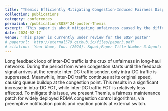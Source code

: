 ```yaml
---
title: "Themis: Efficiently Mitigating Congestion-Induced Fairness Disparities in Long-Haul RDMA Networks"
collection: publications
category: conferences
permalink: /publication/SOSP'24-poster-Themis
excerpt: 'This paper is about mitigating unfairness caused by the difference of feedback loops for intra/inter-DC traffic'
date: 2024-02-17
venue: 'This paper is currently under review for the SOSP poster'
# paperurl: 'http://eternal579.github.io/files/paper3.pdf'
# citation: 'Your Name, You. (2024). &quot;Paper Title Number 3.&quot; <i>GitHub Journal of Bugs</i>. 1(3).'
---
```

Long feedback loop of inter-DC traffic is the crux of unfairness in long-haul networks. During the period from when congestion starts until the feedback signal arrives at the remote inter-DC traffic sender, only intra-DC traffic is suppressed. Meanwhile, inter-DC traffic continues at its original speed, causing queue buildup at the congestion point. This results in a significant increase in intra-DC FCT, while inter-DC traffic FCT is relatively less affected. To mitigate this issue, we present Themis, a fairness maintenance patch for widely deployed RDMA congestion control algorithms, via preemptive notification points and reaction points at external switch.
